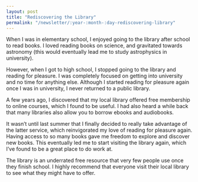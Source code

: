 ```yaml
---
layout: post
title: "Rediscovering the Library"
permalink: "/newsletter/:year-:month-:day-rediscovering-library"
---
```


When I was in elementary school, I enjoyed going to the library after school to read books. I loved reading books on science, and gravitated towards astronomy (this would eventually lead me to study astrophysics in university).

However, when I got to high school, I stopped going to the library and reading for pleasure. I was completely focused on getting into university and no time for anything else. Although I started reading for pleasure again once I was in university, I never returned to a public library.

A few years ago, I discovered that my local library offered free membership to online courses, which I found to be useful. I had also heard a while back that many libraries also allow you to borrow ebooks and audiobooks.

It wasn’t until last summer that I finally decided to really take advantage of the latter service, which reinvigorated my love of reading for pleasure again. Having access to so many books gave me freedom to explore and discover new books. This eventually led me to start visiting the library again, which I’ve found to be a great place to do work at.

The library is an underrated free resource that very few people use once they finish school. I highly recommend that everyone visit their local library to see what they might have to offer.
